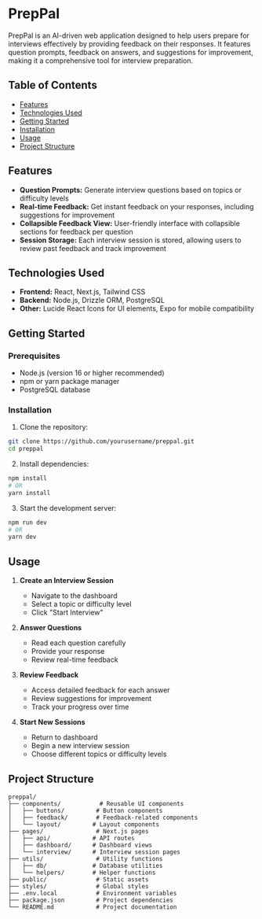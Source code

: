 # PrepPal

PrepPal is an AI-driven web application designed to help users prepare for interviews effectively by providing feedback on their responses. It features question prompts, feedback on answers, and suggestions for improvement, making it a comprehensive tool for interview preparation.

## Table of Contents
- [Features](#features)
- [Technologies Used](#technologies-used)
- [Getting Started](#getting-started)
- [Installation](#installation)
- [Usage](#usage)
- [Project Structure](#project-structure)

## Features

- **Question Prompts:** Generate interview questions based on topics or difficulty levels
- **Real-time Feedback:** Get instant feedback on your responses, including suggestions for improvement
- **Collapsible Feedback View:** User-friendly interface with collapsible sections for feedback per question
- **Session Storage:** Each interview session is stored, allowing users to review past feedback and track improvement

## Technologies Used

- **Frontend:** React, Next.js, Tailwind CSS
- **Backend:** Node.js, Drizzle ORM, PostgreSQL
- **Other:** Lucide React Icons for UI elements, Expo for mobile compatibility

## Getting Started

### Prerequisites

- Node.js (version 16 or higher recommended)
- npm or yarn package manager
- PostgreSQL database

### Installation

1. Clone the repository:
```bash
git clone https://github.com/yourusername/preppal.git
cd preppal
```

2. Install dependencies:
```bash
npm install
# OR
yarn install
```

3. Start the development server:
```bash
npm run dev
# OR
yarn dev
```

## Usage

1. **Create an Interview Session**
   - Navigate to the dashboard
   - Select a topic or difficulty level
   - Click "Start Interview"

2. **Answer Questions**
   - Read each question carefully
   - Provide your response
   - Review real-time feedback

3. **Review Feedback**
   - Access detailed feedback for each answer
   - Review suggestions for improvement
   - Track your progress over time

4. **Start New Sessions**
   - Return to dashboard
   - Begin a new interview session
   - Choose different topics or difficulty levels

## Project Structure

```
preppal/
├── components/           # Reusable UI components
│   ├── buttons/         # Button components
│   ├── feedback/        # Feedback-related components
│   └── layout/         # Layout components
├── pages/               # Next.js pages
│   ├── api/            # API routes
│   ├── dashboard/      # Dashboard views
│   └── interview/      # Interview session pages
├── utils/               # Utility functions
│   ├── db/             # Database utilities
│   └── helpers/        # Helper functions
├── public/              # Static assets
├── styles/              # Global styles
├── .env.local           # Environment variables
├── package.json         # Project dependencies
└── README.md            # Project documentation
```
